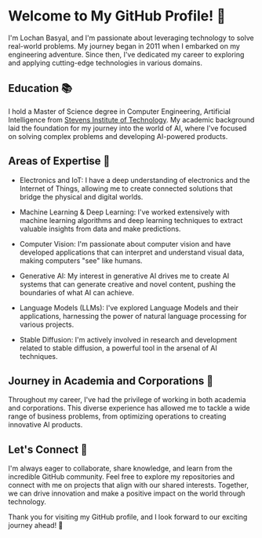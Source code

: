 # Welcome to My GitHub Profile! 🚀

I'm Lochan Basyal, and I'm passionate about leveraging technology to solve real-world problems. My journey began in 2011 when I embarked on my engineering adventure. Since then, I've dedicated my career to exploring and applying cutting-edge technologies in various domains.

## Education 📚

I hold a Master of Science degree in Computer Engineering, Artificial Intelligence from [Stevens Institute of Technology](https://www.stevens.edu/). My academic background laid the foundation for my journey into the world of AI, where I've focused on solving complex problems and developing AI-powered products.

## Areas of Expertise 🧠

- Electronics and IoT: I have a deep understanding of electronics and the Internet of Things, allowing me to create connected solutions that bridge the physical and digital worlds.

- Machine Learning & Deep Learning: I've worked extensively with machine learning algorithms and deep learning techniques to extract valuable insights from data and make predictions.

- Computer Vision: I'm passionate about computer vision and have developed applications that can interpret and understand visual data, making computers "see" like humans.

- Generative AI: My interest in generative AI drives me to create AI systems that can generate creative and novel content, pushing the boundaries of what AI can achieve.

- Language Models (LLMs): I've explored Language Models and their applications, harnessing the power of natural language processing for various projects.

- Stable Diffusion: I'm actively involved in research and development related to stable diffusion, a powerful tool in the arsenal of AI techniques.

## Journey in Academia and Corporations 💼

Throughout my career, I've had the privilege of working in both academia and corporations. This diverse experience has allowed me to tackle a wide range of business problems, from optimizing operations to creating innovative AI products.

## Let's Connect 🤝

I'm always eager to collaborate, share knowledge, and learn from the incredible GitHub community. Feel free to explore my repositories and connect with me on projects that align with our shared interests. Together, we can drive innovation and make a positive impact on the world through technology.

Thank you for visiting my GitHub profile, and I look forward to our exciting journey ahead! 🌟
